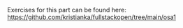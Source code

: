 Exercises for this part can be found here: https://github.com/kristianka/fullstackopen/tree/main/osa1